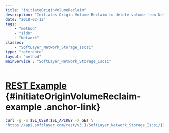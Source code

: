 ```yaml
---
title: "initiateOriginVolumeReclaim"
description: "Initiates Origin Volume Reclaim to delete volume from NetApp."
date: "2018-02-12"
tags:
    - "method"
    - "sldn"
    - "Network"
classes:
    - "SoftLayer_Network_Storage_Iscsi"
type: "reference"
layout: "method"
mainService : "SoftLayer_Network_Storage_Iscsi"
---
```


# [REST Example](#initiateOriginVolumeReclaim-example) <a href="/article/rest/"><i class="fas fa-question"></i></a> {#initiateOriginVolumeReclaim-example .anchor-link} 
```bash
curl -g -u $SL_USER:$SL_APIKEY -X GET \
'https://api.softlayer.com/rest/v3.1/SoftLayer_Network_Storage_Iscsi/{SoftLayer_Network_Storage_IscsiID}/initiateOriginVolumeReclaim'
```
